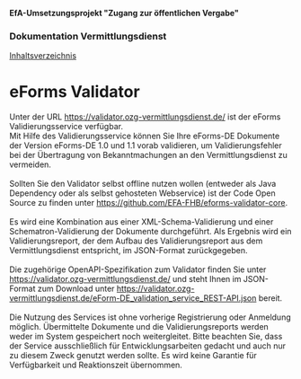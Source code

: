 **EfA-Umsetzungsprojekt "Zugang zur öffentlichen Vergabe"**
### Dokumentation Vermittlungsdienst
[Inhaltsverzeichnis](/documentation/Documentation.md)
<br>

# eForms Validator

Unter der URL https://validator.ozg-vermittlungsdienst.de/ ist der eForms Validierungsservice verfügbar.<br>
Mit Hilfe des Validierungsservice können Sie Ihre eForms-DE Dokumente der Version eForms-DE 1.0 und 1.1 vorab validieren, um Validierungsfehler bei der Übertragung von Bekanntmachungen an den Vermittlungsdienst zu vermeiden.
<br><br>
Sollten Sie den Validator selbst offline nutzen wollen (entweder als Java Dependency oder als selbst gehosteten Webservice) ist der Code Open Source zu  finden unter https://github.com/EFA-FHB/eforms-validator-core. 
<br><br>
Es wird eine Kombination aus einer XML-Schema-Validierung und einer Schematron-Validierung der Dokumente durchgeführt. Als Ergebnis wird ein Validierungsreport, der dem Aufbau des Validierungsreport aus dem Vermittlungsdienst entspricht, im JSON-Format zurückgegeben.
<br><br>
Die zugehörige OpenAPI-Spezifikation zum Validator finden Sie unter https://validator.ozg-vermittlungsdienst.de/ und steht Ihnen im JSON-Format zum Download unter https://validator.ozg-vermittlungsdienst.de/eForm-DE_validation_service_REST-API.json bereit.
<br><br>
Die Nutzung des Services ist ohne vorherige Registrierung oder Anmeldung möglich.
Übermittelte Dokumente und die Validierungsreports werden weder im System gespeichert noch weitergleitet.
Bitte beachten Sie, dass der Service ausschließlich für Entwicklungsarbeiten gedacht und auch nur zu diesem Zweck genutzt werden sollte. Es wird keine Garantie für Verfügbarkeit und Reaktionszeit übernommen.
